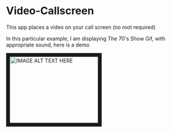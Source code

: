 Video-Callscreen
================

This app places a video on your call screen (no root required)

In this particular example, I am displaying The 70's Show Gif, with appropriate sound, here is a demo

<a href="http://www.youtube.com/watch?feature=player_embedded&v=2b8Z0msJlv8
" target="_blank"><img src="http://img.youtube.com/vi/2b8Z0msJlv8/0.jpg" 
alt="IMAGE ALT TEXT HERE" width="240" height="180" border="10" /></a>
